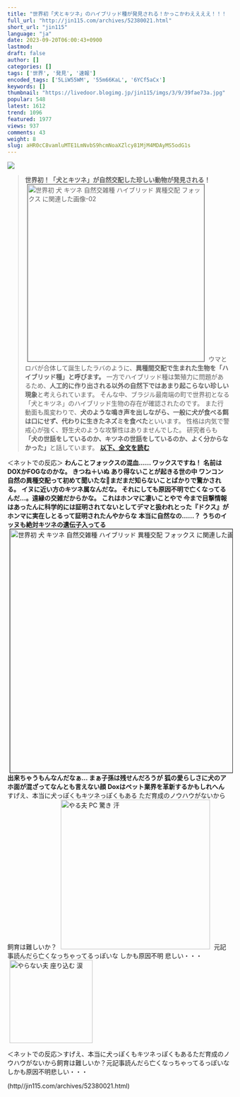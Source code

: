 ```yaml
---
title: "世界初「犬とキツネ」のハイブリッド種が発見される！かっこかわええええ！！！ "
full_url: "http://jin115.com/archives/52380021.html"
short_url: "jin115"
language: "ja"
date: 2023-09-20T06:00:43+0900
lastmod: 
draft: false
author: []
categories: []
tags: ['世界', '発見', '速報']
encoded_tags: ['5LiW55WM', '55m66KaL', '6YCf5aCx']
keywords: []
thumbnail: "https://livedoor.blogimg.jp/jin115/imgs/3/9/39fae73a.jpg"
popular: 548
latest: 1612
trend: 1096
featured: 1977
views: 937
comments: 43
weight: 8
slug: aHR0cC8vamluMTE1LmNvbS9hcmNoaXZlcy81MjM4MDAyMS5odG1s
---
```


![](https://livedoor.blogimg.jp/jin115/imgs/3/9/39fae73a.jpg)

<div><a name='more'></a> <blockquote><b>世界初！「犬とキツネ」が自然交配した珍しい動物が発見される！</b> <img src='https//livedoor.blogimg.jp/jin115/imgs/4/f/4f086bb4.png' width='400' border='1' hspace='5' class='pict' alt='世界初 犬 キツネ 自然交雑種 ハイブリッド 異種交配 フォックス に関連した画像-02'> ウマとロバが合体して誕生したラバのように、<b>異種間交配で生まれた生物を「ハイブリッド種」と呼びます。</b> 一方でハイブリッド種は繁殖力に問題があるため、<b>人工的に作り出される以外の自然下ではあまり起こらない珍しい現象</b>と考えられています。 そんな中、ブラジル最南端の町で世界初となる「犬とキツネ」のハイブリッド生物の存在が確認されたのです。 また行動面も風変わりで、<b>犬のような鳴き声を出しながら、一般に犬が食べる餌は口にせず、代わりに生きたネズミを食べた</b>といいます。 性格は内気で警戒心が強く、野生犬のような攻撃性はありませんでした。 研究者らも<b>「犬の世話をしているのか、キツネの世話をしているのか、よく分からなかった」</b>と話しています。 <a href='https//nazology.net/archives/134500' target='_blank'><b>以下、全文を読む</b></a></blockquote> ＜ネットでの反応＞ <b>わんことフォックスの混血…… ワックスですね！</b> <b>名前はDOXかFOGなのかな。 きつね＋いぬ あり得ないことが起きる世の中 ワンコン</b> <b>自然の異種交配って初めて聞いたな🤔まだまだ知らないことばかりで驚かされる。</b> <b>イヌに近い方のキツネ属なんだな。 それにしても原因不明で亡くなってるんだ…。遠縁の交雑だからかな。</b> <b>これはホンマに凄いことやで 今まで目撃情報はあったんに科学的には証明されてないとしてデマと扱われとった『ドクス』がホンマに実在しとるって証明されたんやからな</b> <b>本当に自然なの……？</b> <b>うちのイッヌも絶対キツネの遺伝子入ってる</b> <a href='https//livedoor.blogimg.jp/jin115/imgs/8/3/83f61392.jpg' target='_blank'><img src='https//livedoor.blogimg.jp/jin115/imgs/8/3/83f61392-s.jpg' width='550' border='1' hspace='5' class='pict' alt='世界初 犬 キツネ 自然交雑種 ハイブリッド 異種交配 フォックス に関連した画像-03'></a> <b>出来ちゃうもんなんだなぁ… まぁ子孫は残せんだろうが</b> <b>狐の愛らしさに犬のアホ面が混ざってなんとも言えない顔</b> <b>Doxはペット業界を革新するかもしれへん</b> すげえ、本当に犬っぽくもキツネっぽくもある ただ育成のノウハウがないから飼育は難しいか？ <img src='https//livedoor.blogimg.jp/jin115/imgs/8/0/8076d1bb.gif' alt='やる夫 PC 驚き 汗' width='338' border='0' hspace='5' class='pict'> 元記事読んだら亡くなっちゃってるっぽいな しかも原因不明 悲しい・・・ <img src='https//livedoor.blogimg.jp/jin115/imgs/d/7/d7190f9e.gif' alt='やらない夫 座り込む 涙' width='188' border='0' hspace='5' class='pict'> <p>＜ネットでの反応＞すげえ、本当に犬っぽくもキツネっぽくもあるただ育成のノウハウがないから飼育は難しいか？元記事読んだら亡くなっちゃってるっぽいな しかも原因不明悲しい・・・</p></div>

(http//jin115.com/archives/52380021.html)
